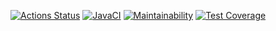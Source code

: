 [![Actions Status](https://github.com/VasilyevPS/java-project-78/workflows/hexlet-check/badge.svg)](https://github.com/VasilyevPS/java-project-78/actions/workflows/hexlet-check.yml)
[![JavaCI](https://github.com/VasilyevPS/java-project-78/actions/workflows/main.yml/badge.svg)](https://github.com/VasilyevPS/java-project-78/actions/workflows/main.yml)
[![Maintainability](https://api.codeclimate.com/v1/badges/903b982d80978625d13e/maintainability)](https://codeclimate.com/github/VasilyevPS/java-project-78/maintainability)
[![Test Coverage](https://api.codeclimate.com/v1/badges/903b982d80978625d13e/test_coverage)](https://codeclimate.com/github/VasilyevPS/java-project-78/test_coverage)